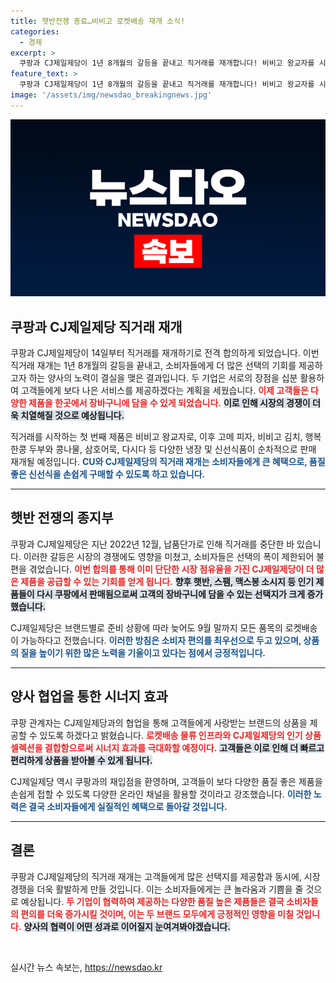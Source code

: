 ```yaml
---
title: 햇반전쟁 종료…비비고 로켓배송 재개 소식!
categories:
  - 경제
excerpt: >
  쿠팡과 CJ제일제당이 1년 8개월의 갈등을 끝내고 직거래를 재개합니다! 비비고 왕교자를 시작으로 스팸, 햇반 등 인기 제품들이 순차적으로 돌아옵니다. 고객의 장바구니 부담을 덜기 위한 이들의 협업을 놓치지 마세요!
feature_text: >
  쿠팡과 CJ제일제당이 1년 8개월의 갈등을 끝내고 직거래를 재개합니다! 비비고 왕교자를 시작으로 스팸, 햇반 등 인기 제품들이 순차적으로 돌아옵니다. 고객의 장바구니 부담을 덜기 위한 이들의 협업을 놓치지 마세요!
image: '/assets/img/newsdao_breakingnews.jpg'
---
```


<p><img src="/assets/img/newsdao_breakingnews.jpg" alt="koreaapp 속보" /></p>

<h2 data-ke-size="size26">쿠팡과 CJ제일제당 직거래 재개</h2>

<p data-ke-size="size16">쿠팡과 CJ제일제당이 14일부터 직거래를 재개하기로 전격 합의하게 되었습니다. 이번 직거래 재개는 1년 8개월의 갈등을 끝내고, 소비자들에게 더 많은 선택의 기회를 제공하고자 하는 양사의 노력이 결실을 맺은 결과입니다. 두 기업은 서로의 장점을 십분 활용하여 고객들에게 보다 나은 서비스를 제공하겠다는 계획을 세웠습니다. <b><span style="color: #ee2323;">이제 고객들은 다양한 제품을 한곳에서 장바구니에 담을 수 있게 되었습니다.</span></b> <b><span style="background-color: #21538527;">이로 인해 시장의 경쟁이 더욱 치열해질 것으로 예상됩니다.</span></b></p>

<p data-ke-size="size16">직거래를 시작하는 첫 번째 제품은 비비고 왕교자로, 이후 고메 피자, 비비고 김치, 행복한콩 두부와 콩나물, 삼호어묵, 다시다 등 다양한 냉장 및 신선식품이 순차적으로 판매 재개될 예정입니다. <b><span style="color: #1a5490;">CU와 CJ제일제당의 직거래 재개는 소비자들에게 큰 혜택으로, 품질 좋은 신선식을 손쉽게 구매할 수 있도록 하고 있습니다.</span></b></p>

<hr />

<h2 data-ke-size="size26">햇반 전쟁의 종지부</h2>

<p data-ke-size="size16">쿠팡과 CJ제일제당은 지난 2022년 12월, 납품단가로 인해 직거래를 중단한 바 있습니다. 이러한 갈등은 시장의 경쟁에도 영향을 미쳤고, 소비자들은 선택의 폭이 제한되어 불편을 겪었습니다. <b><span style="color: #ee2323;">이번 합의를 통해 이미 단단한 시장 점유율을 가진 CJ제일제당이 더 많은 제품을 공급할 수 있는 기회를 얻게 됩니다.</span></b> <b><span style="background-color: #21538527;">향후 햇반, 스팸, 맥스봉 소시지 등 인기 제품들이 다시 쿠팡에서 판매됨으로써 고객의 장바구니에 담을 수 있는 선택지가 크게 증가했습니다.</span></b></p>

<p data-ke-size="size16">CJ제일제당은 브랜드별로 준비 상황에 따라 늦어도 9월 말까지 모든 품목의 로켓배송이 가능하다고 전했습니다. <b><span style="color: #1a5490;">이러한 방침은 소비자 편의를 최우선으로 두고 있으며, 상품의 질을 높이기 위한 많은 노력을 기울이고 있다는 점에서 긍정적입니다.</span></b></p>

<hr />

<h2 data-ke-size="size26">양사 협업을 통한 시너지 효과</h2>

<p data-ke-size="size16">쿠팡 관계자는 CJ제일제당과의 협업을 통해 고객들에게 사랑받는 브랜드의 상품을 제공할 수 있도록 하겠다고 밝혔습니다. <b><span style="color: #ee2323;">로켓배송 물류 인프라와 CJ제일제당의 인기 상품 셀렉션을 결합함으로써 시너지 효과를 극대화할 예정이다.</span></b> <b><span style="background-color: #21538527;">고객들은 이로 인해 더 빠르고 편리하게 상품을 받아볼 수 있게 됩니다.</span></b></p>

<p data-ke-size="size16">CJ제일제당 역시 쿠팡과의 재입점을 환영하며, 고객들이 보다 다양한 품질 좋은 제품을 손쉽게 접할 수 있도록 다양한 온라인 채널을 활용할 것이라고 강조했습니다. <b><span style="color: #1a5490;">이러한 노력은 결국 소비자들에게 실질적인 혜택으로 돌아갈 것입니다.</span></b></p>

<hr />

<h2 data-ke-size="size26">결론</h2>

<p data-ke-size="size16">쿠팡과 CJ제일제당의 직거래 재개는 고객들에게 많은 선택지를 제공함과 동시에, 시장 경쟁을 더욱 활발하게 만들 것입니다. 이는 소비자들에게는 큰 놀라움과 기쁨을 줄 것으로 예상됩니다. <b><span style="color: #ee2323;">두 기업이 협력하여 제공하는 다양한 품질 높은 제품들은 결국 소비자들의 편의를 더욱 증가시킬 것이며, 이는 두 브랜드 모두에게 긍정적인 영향을 미칠 것입니다.</span></b> <b><span style="background-color: #21538527;">양사의 협력이 어떤 성과로 이어질지 눈여겨봐야겠습니다.</span></b></p>

<p data-ke-size="size16">&nbsp;</p>
실시간 뉴스 속보는, <a href="https://newsdao.kr" rel="dofollow">https://newsdao.kr</a>


